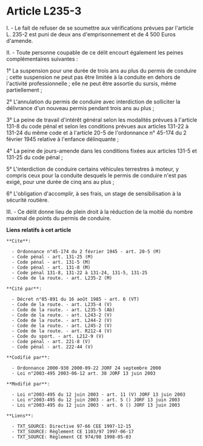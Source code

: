 # Article L235-3

I. - Le fait de refuser de se soumettre aux vérifications prévues par l'article L. 235-2 est puni de deux ans
d'emprisonnement et de 4 500 Euros d'amende.

II. - Toute personne coupable de ce délit encourt également les peines complémentaires suivantes :

1° La suspension pour une durée de trois ans au plus du permis de conduire ; cette suspension ne peut pas être limitée à la
conduite en dehors de l'activité professionnelle ; elle ne peut être assortie du sursis, même partiellement ;

2° L'annulation du permis de conduire avec interdiction de solliciter la délivrance d'un nouveau permis pendant trois ans au
plus ;

3° La peine de travail d'intérêt général selon les modalités prévues à l'article 131-8 du code pénal et selon les conditions
prévues aux articles 131-22 à 131-24 du même code et à l'article 20-5 de l'ordonnance n° 45-174 du 2 février 1945 relative à
l'enfance délinquante ;

4° La peine de jours-amende dans les conditions fixées aux articles 131-5 et 131-25 du code pénal ;

5° L'interdiction de conduire certains véhicules terrestres à moteur, y compris ceux pour la conduite desquels le permis de
conduire n'est pas exigé, pour une durée de cinq ans au plus ;

6° L'obligation d'accomplir, à ses frais, un stage de sensibilisation à la sécurité routière.

III. - Ce délit donne lieu de plein droit à la réduction de la moitié du nombre maximal de points du permis de conduire.

**Liens relatifs à cet article**

	**Cite**:

	  - Ordonnance n°45-174 du 2 février 1945 - art. 20-5 (M)
	  - Code pénal - art. 131-25 (M)
	  - Code pénal - art. 131-5 (M)
	  - Code pénal - art. 131-8 (M)
	  - Code pénal 131-8, 131-22 à 131-24, 131-5, 131-25
	  - Code de la route. - art. L235-2 (M)

	**Cité par**:

	  - Décret n°85-891 du 16 août 1985 - art. 6 (VT)
	  - Code de la route. - art. L235-4 (V)
	  - Code de la route. - art. L235-5 (Ab)
	  - Code de la route. - art. L243-2 (V)
	  - Code de la route. - art. L244-2 (V)
	  - Code de la route. - art. L245-2 (V)
	  - Code de la route. - art. R212-4 (V)
	  - Code du sport. - art. L212-9 (V)
	  - Code pénal - art. 221-8 (V)
	  - Code pénal - art. 222-44 (V)

	**Codifié par**:

	  - Ordonnance 2000-930 2000-09-22 JORF 24 septembre 2000
	  - Loi n°2003-495 2003-06-12 art. 38 JORF 13 juin 2003

	**Modifié par**:

	  - Loi n°2003-495 du 12 juin 2003 - art. 11 (V) JORF 13 juin 2003
	  - Loi n°2003-495 du 12 juin 2003 - art. 5 () JORF 13 juin 2003
	  - Loi n°2003-495 du 12 juin 2003 - art. 6 () JORF 13 juin 2003

	**Liens**:

	  - TXT_SOURCE: Directive 97-66 CEE 1997-12-15
	  - TXT_SOURCE: Règlement CE 1103/97 1997-06-17
	  - TXT_SOURCE: Règlement CE 974/98 1998-05-03
